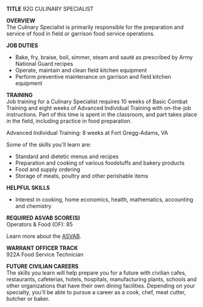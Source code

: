 
**TITLE**
92G CULINARY SPECIALIST

**OVERVIEW**  
The Culinary Specialist is primarily responsible for the preparation and service of food in field or garrison food service operations.  
  
**JOB DUTIES**

-   Bake, fry, braise, boil, simmer, steam and sauté as prescribed by Army National Guard recipes
-   Operate, maintain and clean field kitchen equipment
-   Perform preventive maintenance on garrison and field kitchen equipment

  
**TRAINING**  
Job training for a Culinary Specialist requires 10 weeks of Basic Combat Training and eight weeks of Advanced Individual Training with on-the-job instructions. Part of this time is spent in the classroom, and part takes place in the field, including practice in food preparation.  
  
Advanced Individual Training: 8 weeks at Fort Gregg-Adams, VA  
  
Some of the skills you'll learn are:

-   Standard and dietetic menus and recipes
-   Preparation and cooking of various foodstuffs and bakery products
-   Food and supply ordering
-   Storage of meats, poultry and other perishable items

  
**HELPFUL SKILLS**

-   Interest in cooking, home economics, health, mathematics, accounting and chemistry

  
**REQUIRED ASVAB SCORE(S)**  
Operators & Food (OF): 85

Learn more about the [ASVAB](https://www.nationalguard.com/the-asvab).  
  
**WARRANT OFFICER TRACK**  
922A Food Service Technician  
  
**FUTURE CIVILIAN CAREERS**  
The skills you learn will help prepare you for a future with civilian cafes, restaurants, cafeterias, hotels, hospitals, manufacturing plants, schools and other organizations that have their own dining facilities. Depending on your specialty, you'll be able to pursue a career as a cook, chef, meat cutter, butcher or baker.